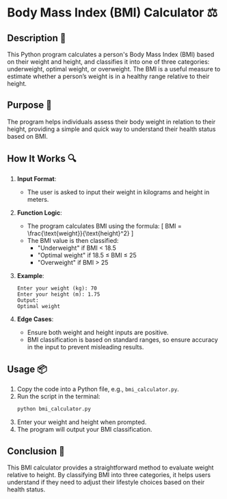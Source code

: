 # Body Mass Index (BMI) Calculator ⚖️

## Description 📝

This Python program calculates a person's Body Mass Index (BMI) based on their weight and height, and classifies it into one of three categories: underweight, optimal weight, or overweight.
The BMI is a useful measure to estimate whether a person’s weight is in a healthy range relative to their height.

## Purpose 🎯

The program helps individuals assess their body weight in relation to their height, providing a simple and quick way to understand their health status based on BMI.

## How It Works 🔍

1. **Input Format**:
    - The user is asked to input their weight in kilograms and height in meters.
2. **Function Logic**:
    - The program calculates BMI using the formula:
      \[
      BMI = \frac{\text{weight}}{\text{height}^2}
      \]
    - The BMI value is then classified:
        - "Underweight" if BMI < 18.5
        - "Optimal weight" if 18.5 ≤ BMI ≤ 25
        - "Overweight" if BMI > 25
3. **Example**:

    ```
    Enter your weight (kg): 70
    Enter your height (m): 1.75
    Output:
    Optimal weight
    ```

4. **Edge Cases**:
    - Ensure both weight and height inputs are positive.
    - BMI classification is based on standard ranges, so ensure accuracy in the input to prevent misleading results.

## Usage 📦

1. Copy the code into a Python file, e.g., `bmi_calculator.py`.
2. Run the script in the terminal:
    ```bash
    python bmi_calculator.py
    ```
3. Enter your weight and height when prompted.
4. The program will output your BMI classification.

## Conclusion 🚀

This BMI calculator provides a straightforward method to evaluate weight relative to height.
By classifying BMI into three categories, it helps users understand if they need to adjust their lifestyle choices based on their health status.
